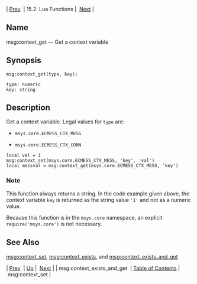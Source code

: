 | [Prev](lua.ref.msg_context_exists_and_get)  | 15.2. Lua Functions |  [Next](lua.ref.msg_context_set.php) |

<a name="lua.ref.msg_context_get"></a>
## Name

msg:context_get — Get a context variable

<a name="idp24343040"></a>
## Synopsis

`msg:context_get(type, key);`

```
type: numeric
key: string
```
<a name="idp24345744"></a>
## Description

Get a context variable. Legal values for `type` are:

*   `msys.core.ECMESS_CTX_MESS`

*   `msys.core.ECMESS_CTX_CONN`

```
local val = 1
msg:context_set(msys.core.ECMESS_CTX_MESS, 'key', 'val')
local messval = msg:context_get(msys.core.ECMESS_CTX_MESS, 'key')
```

### Note

This function always returns a string. In the code example given above, the context variable `key` is returned as the string value `'1'` and not as a numeric value.

Because this function is in the `msys.core` namespace, an explicit `require('msys.core')` is not necessary.

<a name="idp24354592"></a>
## See Also

[msg:context_set](lua.ref.msg_context_set "msg:context_set"), [msg:context_exists](lua.ref.msg_context_exists.php "msg:context_exists"), and [msg:context_exists_and_get](lua.ref.msg_context_exists_and_get.php "msg:context_exists_and_get")

| [Prev](lua.ref.msg_context_exists_and_get)  | [Up](lua.function.details.php) |  [Next](lua.ref.msg_context_set.php) |
| msg:context_exists_and_get  | [Table of Contents](index) |  msg:context_set |
